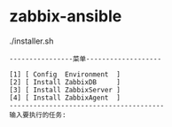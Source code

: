 # zabbix-ansible

./installer.sh
```
----------------菜单-------------------

[1] [ Config  Environment  ]
[2] [ Install ZabbixDB     ]
[3] [ Install ZabbixServer ]
[4] [ Install ZabbixAgent  ]
---------------------------------------
输入要执行的任务:
```
